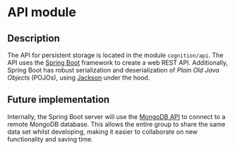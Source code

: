 # API module

## Description

The API for persistent storage is located in the module `cognition/api`. The API uses
the [Spring Boot](https://spring.io/projects/spring-boot) framework to create a web REST API. Additionally, Spring Boot
has robust serialization and deserialization of _Plain Old Java Objects_ (POJOs),
using [Jackson](https://github.com/FasterXML/jackson) under the hood.

## Future implementation

Internally, the Spring Boot server will use the [MongoDB API](https://docs.mongodb.com/drivers/java/sync/current/) to
connect to a remote MongoDB database. This allows the entire group to share the same data set whilst developing, making
it easier to collaborate on new functionality and saving time.
